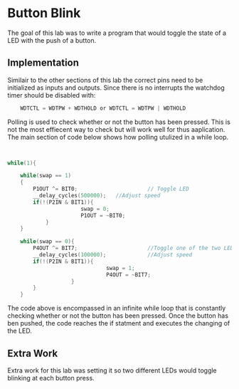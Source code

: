 # Button Blink

The goal of this lab was to write a program that would toggle the state of a LED with the push of a button.

## Implementation

Similair to the other sections of this lab the correct pins need to be initialized as inputs and outputs. Since there is no interrupts the watchdog timer should be disabled with: 

```c
	WDTCTL = WDTPW + WDTHOLD or WDTCTL = WDTPW | WDTHOLD
```

Polling is used to check whether or not the button has been pressed. This is not the most effiecent way to check but will work well for thus aaplication. The main section of code below shows how polling utulized in a while loop.

```c
    

while(1){

    while(swap == 1)
    {
        P1OUT ^= BIT0;                      // Toggle LED
        __delay_cycles(500000);   //Adjust speed
        if(!(P2IN & BIT1)){
                       swap = 0;
                       P1OUT = ~BIT0;
            }
    }

    while(swap == 0){
        P4OUT ^= BIT7;                      //Toggle one of the two LED at different rate
        __delay_cycles(100000);             //Adjust speed
        if(!(P2IN & BIT1)){
                               swap = 1;
                               P4OUT = ~BIT7;
                    }
        }
    }

```

The code above is encompassed in an infinite while loop that is constantly checking whether or not the button has been pressed. Once the button has ben pushed, the code reaches the if statment and executes the changing of the LED.

## Extra Work

Extra work for this lab was setting it so two different LEDs would toggle blinking at each button press.